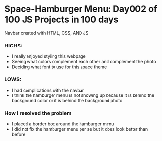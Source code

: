 # Space-Hamburger Menu: Day002 of 100 JS Projects in 100 days
Navbar created with HTML, CSS, AND JS

<H3>HIGHS:</h3>
<ul>
  <li>I really enjoyed styling this webpage </li>
  <li>Seeing what colors complement each other and complement the photo </li>
  <li>Deciding what font to use for this space theme </li>
</ul>
  
  <h3>LOWS:</h3>
  <ul>
      <li>I had complications with the navbar</li>
  <li>I think the hamburger menu is not showing up because it is behind the <br>
  background color or it is behind the background photo</li>
</ul>

<h3> How I resolved the problem </h3>
  <ul>
      <li>I placed a border box around the hamburger menu</li>
  <li>I did not fix the hamburger menu per se but it does look better than before</li>
</ul>
